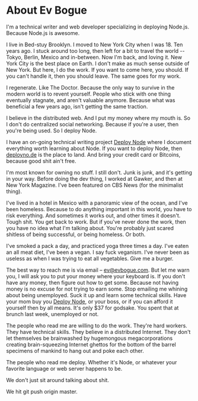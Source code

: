 About Ev Bogue
==============

I'm a technical writer and web developer specializing in deploying Node.js. Because Node.js is awesome. 

I live in Bed-stuy Brooklyn. I moved to New York City when I was 18. Ten years ago. I stuck around too long, then left for a bit to travel the world -- Tokyo, Berlin, Mexico and in-between. Now I'm back, and loving it. New York City is the best place on Earth. I don't make as much sense outside of New York. But here, I do the work. If you want to come here, you should. If you can't handle it, then you should leave. The same goes for my work.

I regenerate. Like The Doctor. Because the only way to survive in the modern world is to revent yourself. People who stick with one thing eventually stagnate, and aren't valuable anymore. Because what was beneficial a few years ago, isn't getting the same traction.

I believe in the distributed web. And I put my money where my mouth is. So I don't do centralized social networking. Because if you're a user, then you're being used. So I deploy Node.

I have an on-going technical writing project [Deploy Node](http://deployno.de) where I document everything worth learning about Node. If you want to deploy Node, then [deployno.de](http://deployno.de) is the place to land. And bring your credit card or Bitcoins, because good shit ain't free.

I'm most known for owning no stuff. I still don't. Junk is junk, and it's getting in your way. Before doing the dev thing, I worked at Gawker, and then at New York Magazine. I've been featured on CBS News (for the minimalist thing).

I've lived in a hotel in Mexico with a panoramic view of the ocean, and I've been homeless. Because to do anything important in this world, you have to risk everything. And sometimes it works out, and other times it doesn't. Tough shit. You get back to work. But if you've never done the work, then you have no idea what I'm talking about. You're probably just scared shitless of being successful, or being homeless. Or both.

I've smoked a pack a day, and practiced yoga three times a day. I've eaten an all meat diet, I've been a vegan. I say fuck veganism. I've never been as useless as when I was trying to eat all vegetables. Give me a burger.

The best way to reach me is via email – [ev@evbogue.com](mailto:ev@evbogue.com). But let me warn you, I will ask you to put your money where your keyboard is. If you don't have any money, then figure out how to get some. Because not having money is no excuse for not trying to earn some. Stop emailing me whining about being unemployed. Suck it up and learn some technical skills. Have your mom buy you [Deploy Node](http://deployno.de), or your boss, or if you can afford it yourself then by all means. It's only $37 for godsake. You spent that at brunch last week, unemployed or not.

The people who read me are willing to do the work. They're hard workers. They have technical skills. They believe in a distributed Internet. They don't let themselves be brainwashed by hugemongous megacorporations creating brain-squeezing Internet ghettos for the bottom of the barrel specimens of mankind to hang out and poke each other. 

The people who read me deploy. Whether it's Node, or whatever your favorite language or web server happens to be. 

We don't just sit around talking about shit. 

We hit git push origin master.


